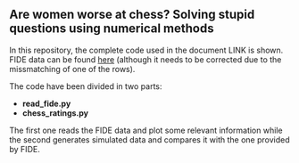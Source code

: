 ## Are women worse at chess? Solving stupid questions using numerical methods

In this repository, the complete code used in the document LINK is shown. FIDE data can be found <a href="https://ratings.fide.com/">here</a> (although it needs to be corrected due to the missmatching of one of the rows).

The code have been divided in two parts: 

<ul>
  <li> <b> read_fide.py </b> </li>
  <li> <b> chess_ratings.py </b> </li>
</ul>

The first one reads the FIDE data and plot some relevant information while the second generates simulated data and compares it with the one provided by FIDE.
